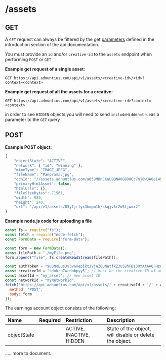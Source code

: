 # /assets

## GET

A `GET` request can always be filtered by the get [parameters](http://docs.adnuntius.com/api/api-requests) defined in the introduction section of the api documentation.

You must provide an `id` and/or `creative-id` to the `assets` endpoint when performing `POST` or `GET`

**Example get request of a single asset:**

```http
GET https://api.adnuntius.com/api/v1/assets/<creative-id>/<id>?context=<context>
```

**Example get request of all the assets for a creative:**

```http
GET https://api.adnuntius.com/api/v1/assets/<creative-id>?context=<context>
```

in order to see `HIDDEN` objects you will need to send `includeHidden=true`as a parameter to the `GET` query

## POST

**Example POST object:**

```javascript
{
    "objectState": "ACTIVE",
    "network": { "id": "winning" },
    "mimeType": "IMAGE_JPEG",
    "fileName": "Panorama.jpg",
    "cdnId": "//assets.adnuntius.com/aO59MDnCKaLBQNA0G0DUCc7nj8wJA0e149OPTkQCww8.jpg",
    "primaryHtmlAsset": false,
    "htmlUrls": {},
    "fileSizeBytes": 71561,
    "width": 980,
    "height": 240,
    "url": "/api/v1/assets/85y1jrfyx3bmpm1h/skqjv5r2w5fjwmx2"
}
```

**Example node.js code for uploading a file**

```javascript
const fs = require("fs");
const fetch = require("node-fetch");
const FormData = require("form-data");

const form = new FormData();
const filePath = "./myFile.png";
form.append("file", fs.createReadStream(filePath));

const authToken = "9CDNoBusJV3vGXepiktJVjWZGUNWtfkZ3U5BhFBs3OYAAAAQFHzejjdwnRL7sH62vTe7yCZV5UmlsecgKtFtj6CL4paSQxWQKMtCikjxe7Px1hwubifTXymqXLUv10Z2ZXzLrE2MSEDdI9mpGaQ-ES6M326UFXgJKbzQkzPGA4p1sVDxDkVXE0g4deIee2_89Kn70Q";
const creativeId = "sdnkrn7wcdnbpyy5"; // must be the creative ID of an existing creative
const assetId = "my_asset"; // new asset ID
const networkId = "myNetworkId";
fetch('https://api.adnuntius.com/api/v1/assets/' + creativeId + '/' + assetId + '?context=' + networkId + '&auth_token=' + auth, {
  method: 'POST',
  body: form
});
```

The earnings account object consists of the following:

| Name | Required | Restriction | Description |
| :--- | :--- | :--- | :--- |
| objectState |  | ACTIVE, INACTIVE, HIDDEN | State of the object, will disable or delete the object. |

..... more to document.

